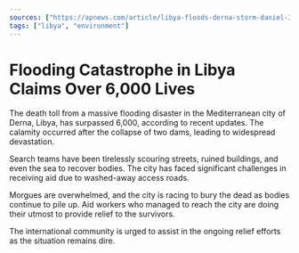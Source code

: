 ```yaml
---
sources: ["https://apnews.com/article/libya-floods-derna-storm-daniel-39081eb32e4fd426119f4b486c9c2ade", "https://www.cnn.com/2023/09/13/africa/libya-flooding-storm-daniel-wednesday-intl-hnk/index.html"]
tags: ["libya", "environment"]
---
```


# Flooding Catastrophe in Libya Claims Over 6,000 Lives

The death toll from a massive flooding disaster in the Mediterranean city of Derna, Libya, has surpassed 6,000, according to recent updates. The calamity occurred after the collapse of two dams, leading to widespread devastation.

Search teams have been tirelessly scouring streets, ruined buildings, and even the sea to recover bodies. The city has faced significant challenges in receiving aid due to washed-away access roads.

Morgues are overwhelmed, and the city is racing to bury the dead as bodies continue to pile up. Aid workers who managed to reach the city are doing their utmost to provide relief to the survivors.

The international community is urged to assist in the ongoing relief efforts as the situation remains dire.
